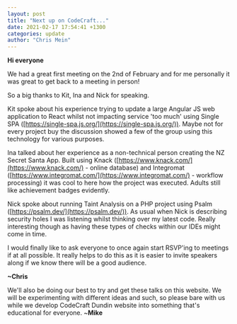 ```yaml
---
layout: post
title: "Next up on CodeCraft..."
date: 2021-02-17 17:54:41 +1300
categories: update
author: "Chris Mein"
---
```


**Hi everyone**

We had a great first meeting on the 2nd of February and for me personally it was great to get back to a meeting in person!

So a big thanks to Kit, Ina and Nick for speaking.

Kit spoke about his experience trying to update a large Angular JS web application to React whilst not impacting service 'too much' using Single SPA ([https://single-spa.js.org/](https://single-spa.js.org/)). Maybe not for every project buy the discussion showed a few of the group using this technology for various purposes.

Ina talked about her experience as a non-technical person creating the NZ Secret Santa App. Built using Knack ([https://www.knack.com/](https://www.knack.com/) - online database) and Integromat ([https://www.integromat.com/](https://www.integromat.com/) - workflow processing) it was cool to here how the project was executed. Adults still like achievement badges evidently.

Nick spoke about running Taint Analysis on a PHP project using Psalm ([https://psalm.dev/](https://psalm.dev/)). As usual when Nick is describing security holes I was listening whilst thinking over my latest code. Really interesting though as having these types of checks within our IDEs might come in time.

I would finally like to ask everyone to once again start RSVP'ing to meetings if at all possible. It really helps to do this as it is easier to invite speakers along if we know there will be a good audience.

**~Chris**

We'll also be doing our best to try and get these talks on this website. We will be experimenting with different ideas and such, so please bare with us while we develop CodeCraft Dundin website into something that's educational for everyone. ~**Mike**
